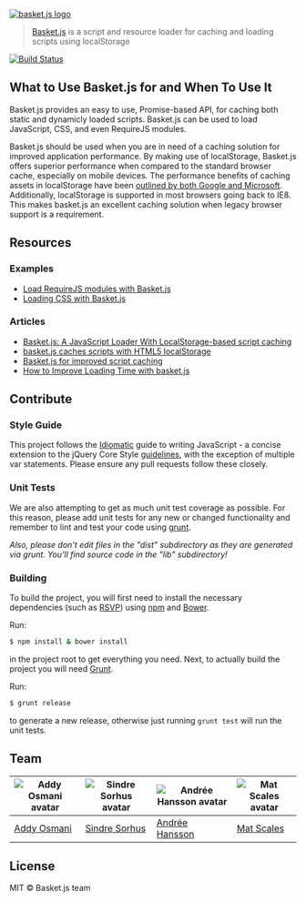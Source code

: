 [![basket.js logo](media/logo_src.png)](http://addyosmani.github.io/basket.js/)

> [Basket.js](http://addyosmani.github.io/basket.js/) is a script and resource loader for caching and loading scripts using localStorage

[![Build Status](https://travis-ci.org/addyosmani/basket.js.svg?branch=gh-pages)](https://travis-ci.org/addyosmani/basket.js)

## What to Use Basket.js for and When To Use It
Basket.js provides an easy to use, Promise-based API, for caching both static and dynamicly loaded scripts. Basket.js can be used to load JavaScript, CSS, and even RequireJS modules.

Basket.js should be used when you are in need of a caching solution for improved application performance. By making use of localStorage, Basket.js offers superior performance when compared to the standard browser cache, especially on mobile devices. The performance benefits of caching assets in localStorage have been [outlined by both Google and Microsoft](http://www.stevesouders.com/blog/2011/03/28/storager-case-study-bing-google/). Additionally, localStorage is supported in most browsers going back to IE8. This makes basket.js an excellent caching solution when legacy browser support is a requirement. 

## Resources

### Examples

* [Load RequireJS modules with Basket.js](https://github.com/andrewwakeling/requirejs-basketjs/blob/master/basket-loader.js)
* [Loading CSS with Basket.js](https://github.com/andrewwakeling/basket-css-example)

### Articles

* [Basket.js: A JavaScript Loader With LocalStorage-based script caching](http://badassjs.com/post/40850339601/basket-js-a-javascript-loader-with-localstorage-based)
* [basket.js caches scripts with HTML5 localStorage](http://ahmadassaf.com/blog/web-development/scripts-plugins/basket-js-caches-scripts-with-html5-localstorage/)
* [Basket.js for improved script caching](http://t3n.de/news/basketjs-performance-localstorage-515119/)
* [How to Improve Loading Time with basket.js](http://www.sitepoint.com/how-to-improve-loading-time-with-basket-js/)


## Contribute

### Style Guide

This project follows the [Idiomatic](https://github.com/rwaldron/idiomatic.js) guide to writing JavaScript - a concise extension to the jQuery Core Style [guidelines](http://contribute.jquery.org/style-guide/js/), with the exception of multiple var statements. Please ensure any pull requests follow these closely.


### Unit Tests

We are also attempting to get as much unit test coverage as possible. For this reason, please add unit tests for any new or changed functionality and remember to lint and test your code using [grunt](http://gruntjs.com).

*Also, please don't edit files in the "dist" subdirectory as they are generated via grunt. You'll find source code in the "lib" subdirectory!*

### Building

To build the project, you will first need to install the necessary dependencies (such as [RSVP](https://github.com/tildeio/rsvp.js)) using [npm](https://www.npmjs.com/) and [Bower](http://bower.io).

Run:

```sh
$ npm install & bower install
```

in the project root to get everything you need. Next, to actually build the project you will need [Grunt](http://gruntjs.com).

Run:

```sh
$ grunt release
```

to generate a new release, otherwise just running `grunt test` will run the unit tests.


## Team

| ![Addy Osmani avatar](http://www.gravatar.com/avatar/96270e4c3e5e9806cf7245475c00b275.png?s=60) | ![Sindre Sorhus avatar](http://www.gravatar.com/avatar/d36a92237c75c5337c17b60d90686bf9.png?s=60) | ![Andrée Hansson avatar](http://www.gravatar.com/avatar/9a22324229aebc599d46dacab494ce77.png?s=60) | ![Mat Scales avatar](http://www.gravatar.com/avatar/c2b874c38990ed90a0ed15ac33bda00f.png?s=60) |
|---|---|---|---|
| [Addy Osmani](https://github.com/addyosmani) | [Sindre Sorhus](https://github.com/sindresorhus) | [Andrée Hansson](https://github.com/peol) | [Mat Scales](https://github.com/wibblymat) |


## License

MIT © Basket.js team
